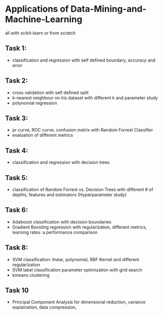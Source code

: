 # Applications of Data-Mining-and-Machine-Learning
all with scikit-learn or from scratch
## Task 1:
- classification and regression with self defined boundary, accuracy and error
## Task 2: 
- cross validation with self defined split
- k-nearest neighbour on iris dataset with different k and parameter study
- polynomial regression
## Task 3:
- pr curve, ROC curve, confusion matrix with Random Forrest Classifier
- evaluation of different metrics
## Task 4:
- classification and regression with decision trees
## Task 5: 
- classification of Random Forrest vs. Decision Trees with different # of depths, features and estimators (Hyperparameter study)
## Task 6:
- Adaboost classification with decision boundaries
- Gradient Boosting regression with regularization, different metrics, learning rates: a performance comparison
## Task 8:
- SVM classification: linear, polynomial, RBF Kernel and different regularization
- SVM label classification parameter optimization with grid search
- kmeans clustering
## Task 10
- Principal Component Analysis for dimensional reduction, variance explaination, data compression, 

